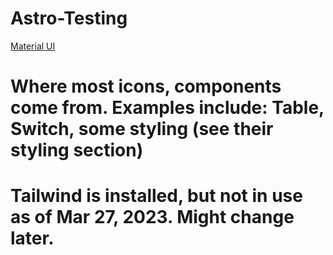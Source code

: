 # Astro-Testing

[Material UI](https://mui.com/material-ui/getting-started/overview/)

# Where most icons, components come from. Examples include: Table, Switch, some styling (see their styling section)

# Tailwind is installed, but not in use as of Mar 27, 2023. Might change later.

